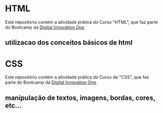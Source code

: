 # HTML

Este repositório contém a atividade prática do Curso "HTML", que faz parte do Bootcamp da [Digital Innovation One](https://digitalinnovation.one/).

## utilizacao dos conceitos básicos de html


# CSS

Este repositório contém a atividade prática do Curso de "CSS", que faz parte do Bootcamp da [Digital Innovation One](https://digitalinnovation.one/).

## manipulação de textos, imagens, bordas, cores, etc...